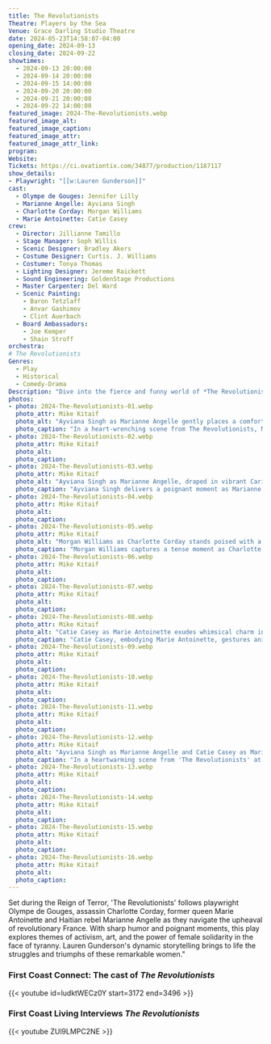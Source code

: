 ```yaml
---
title: The Revolutionists
Theatre: Players by the Sea
Venue: Grace Darling Studio Theatre
date: 2024-05-23T14:58:07-04:00
opening_date: 2024-09-13
closing_date: 2024-09-22
showtimes:
  - 2024-09-13 20:00:00
  - 2024-09-14 20:00:00
  - 2024-09-15 14:00:00
  - 2024-09-20 20:00:00
  - 2024-09-21 20:00:00
  - 2024-09-22 14:00:00
featured_image: 2024-The-Revolutionists.webp
featured_image_alt: 
featured_image_caption: 
featured_image_attr: 
featured_image_attr_link: 
program:
Website: 
Tickets: https://ci.ovationtix.com/34877/production/1187117
show_details: 
- Playwright: "[[w:Lauren Gunderson]]"
cast:
  - Olympe de Gouges: Jennifer Lilly
  - Marianne Angelle: Ayviana Singh
  - Charlotte Corday: Morgan Williams
  - Marie Antoinette: Catie Casey
crew:
  - Director: Jillianne Tamillo
  - Stage Manager: Soph Willis
  - Scenic Designer: Bradley Akers
  - Costume Designer: Curtis. J. Williams
  - Costumer: Tonya Thomas
  - Lighting Designer: Jereme Raickett
  - Sound Engineering: GoldenStage Productions
  - Master Carpenter: Del Ward
  - Scenic Painting: 
    - Baron Tetzlaff
    - Anvar Gashimov
    - Clint Auerbach
  - Board Ambassadors:
    - Joe Kemper
    - Shain Stroff
orchestra:
# The Revolutionists
Genres:
  - Play
  - Historical
  - Comedy-Drama
Description: "Dive into the fierce and funny world of *The Revolutionists*, where four women of the French Revolution collide in a tale of political intrigue, wit and sisterhood."
photos:
- photo: 2024-The-Revolutionists-01.webp
  photo_attr: Mike Kitaif
  photo_alt: "Ayviana Singh as Marianne Angelle gently places a comforting hand on Morgan Williams as Charlotte Corday, who holds a farewell letter, moments before her execution in 'The Revolutionists.'"
  photo_caption: "In a heart-wrenching scene from The Revolutionists, Marianne Angelle, played by Ayviana Singh, provides a consoling touch to Charlotte Corday, portrayed by Morgan Williams, encouraging her to lift her eyes and face her accusers as she faces her imminent execution." 
- photo: 2024-The-Revolutionists-02.webp
  photo_attr: Mike Kitaif
  photo_alt: 
  photo_caption:
- photo: 2024-The-Revolutionists-03.webp
  photo_attr: Mike Kitaif
  photo_alt: "Ayviana Singh as Marianne Angelle, draped in vibrant Caribbean attire, sits poised on a plush red sofa, her expression contemplative and earnest in a scene from 'The Revolutionists' at Players by the Sea." 
  photo_caption: "Ayviana Singh delivers a poignant moment as Marianne Angelle in 'The Revolutionists,' her expression reflecting deep thought and resolve, contrasting with the vibrant colors of her Caribbean dress, set against the backdrop of a regal red sofa at Players by the Sea."
- photo: 2024-The-Revolutionists-04.webp
  photo_attr: Mike Kitaif
  photo_alt: 
  photo_caption:
- photo: 2024-The-Revolutionists-05.webp
  photo_attr: Mike Kitaif
  photo_alt: "Morgan Williams as Charlotte Corday stands poised with a dagger in hand, dressed in a white and blue floral dress with a lace shawl and white gloves, in a historical library setting."
  photo_caption: "Morgan Williams captures a tense moment as Charlotte Corday, gripping a dagger with determination. Her stance is resolute, signifying her readiness to commit a daring act that could change the course of history in 'The Revolutionists.'"
- photo: 2024-The-Revolutionists-06.webp
  photo_attr: Mike Kitaif
  photo_alt: 
  photo_caption:
- photo: 2024-The-Revolutionists-07.webp
  photo_attr: Mike Kitaif
  photo_alt: 
  photo_caption:
- photo: 2024-The-Revolutionists-08.webp
  photo_attr: Mike Kitaif
  photo_alt: "Catie Casey as Marie Antoinette exudes whimsical charm in 'The Revolutionists' at Players by the Sea, gesturing animatedly with her hands while seated on a plush red sofa, her face lit up with a broad smile."
  photo_caption: "Catie Casey, embodying Marie Antoinette, gestures animatedly as she recounts a humorous anecdote, her laughter echoing the extravagance of her character’s legendary persona in 'The Revolutionists.'"
- photo: 2024-The-Revolutionists-09.webp
  photo_attr: Mike Kitaif
  photo_alt: 
  photo_caption:
- photo: 2024-The-Revolutionists-10.webp
  photo_attr: Mike Kitaif
  photo_alt: 
  photo_caption:
- photo: 2024-The-Revolutionists-11.webp
  photo_attr: Mike Kitaif
  photo_alt: 
  photo_caption:
- photo: 2024-The-Revolutionists-12.webp
  photo_attr: Mike Kitaif
  photo_alt: "Ayviana Singh as Marianne Angelle and Catie Casey as Marie Antoinette share a moment of joviality in 'The Revolutionists' at Players by the Sea, with Marianne laughing heartily and Marie Antoinette smiling broadly, both seated on a vintage red sofa."
  photo_caption: "In a heartwarming scene from 'The Revolutionists' at Players by the Sea, Ayviana Singh's Marianne Angelle bursts into laughter, while Catie Casey's Marie Antoinette beams with delight."
- photo: 2024-The-Revolutionists-13.webp
  photo_attr: Mike Kitaif
  photo_alt: 
  photo_caption:
- photo: 2024-The-Revolutionists-14.webp
  photo_attr: Mike Kitaif
  photo_alt: 
  photo_caption:
- photo: 2024-The-Revolutionists-15.webp
  photo_attr: Mike Kitaif
  photo_alt: 
  photo_caption:
- photo: 2024-The-Revolutionists-16.webp
  photo_attr: Mike Kitaif
  photo_alt: 
  photo_caption:
---
```

Set during the Reign of Terror, 'The Revolutionists' follows playwright Olympe de Gouges, assassin Charlotte Corday, former queen Marie Antoinette and Haitian rebel Marianne Angelle as they navigate the upheaval of revolutionary France. With sharp humor and poignant moments, this play explores themes of activism, art, and the power of female solidarity in the face of tyranny. Lauren Gunderson's dynamic storytelling brings to life the struggles and triumphs of these remarkable women."

### First Coast Connect: The cast of *The Revolutionists*

{{< youtube id=ludktWECz0Y start=3172 end=3496 >}}

### First Coast Living Interviews *The Revolutionists*

{{< youtube ZUl9LMPC2NE >}}